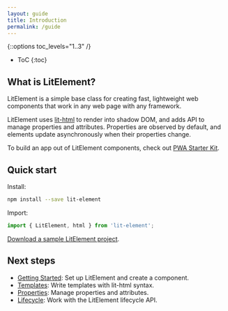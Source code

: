 ```yaml
---
layout: guide
title: Introduction
permalink: /guide
---
```


{::options toc_levels="1..3" /}
* ToC
{:toc}

## What is LitElement?

LitElement is a simple base class for creating fast, lightweight web components that work in any web page with any framework.

LitElement uses [lit-html](https://lit-html.polymer-project.org/) to render into shadow DOM, and adds API to manage properties and attributes. Properties are observed by default, and elements update asynchronously when their properties change.

To build an app out of LitElement components, check out [PWA Starter Kit](https://pwa-starter-kit.polymer-project.org/).

## Quick start

Install:

```bash
npm install --save lit-element
```

Import:

```js
import { LitElement, html } from 'lit-element';
```

[Download a sample LitElement project](https://github.com/PolymerLabs/start-lit-element).

## Next steps

* [Getting Started](/guide/start): Set up LitElement and create a component.
* [Templates](/guide/templates): Write templates with lit-html syntax.
* [Properties](/guide/properties): Manage properties and attributes.
* [Lifecycle](/guide/lifecycle): Work with the LitElement lifecycle API.


